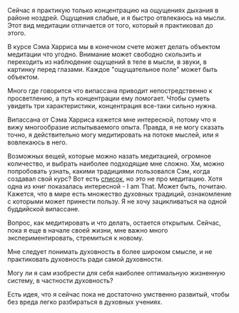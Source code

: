 Сейчас я практикую только концентрацию на ощущениях дыхания в районе ноздрей. Ощущения слабые, и я быстро отвлекаюсь на мысли. Этот вид медитации отличается от того, который я практиковал до этого. 

В курсе Сэма Харриса мы в конечном счете может делать объектом медитации что угодно. Внимание может свободно скользить и переходить из наблюдение ощущений в теле в мысли, в звуки, в картинку перед глазами. Каждое "ощущательное поле" может быть объектом.

Много где говорится что випассана приводит непостредственно к просветлению, а путь концентрации ему помогает. Чтобы суметь увидеть три характеристики, концентрация все-таки сильно нужна.

Випассана от Сэма Харриса кажется мне интересной, потому что я вижу многообразие испытываемого опыта. Правда, я не могу сказать точно, я действительно могу медитировать на потоке мыслей, или я вовлекаюсь в него.

Возможных вещей, которые можно назать медитацией, огромное количество, и выбрать наиболее подходящие мне сложно. Хм, можно попробовать узнать, какими традициями пользовался Сэм, когда создавал свой курс? Вот есть [список](https://radicalreads.com/sam-harris-favorite-books/), но это не про медитацию. Хотя одна из книг показалась интересной - I am That. Может быть, почитаю. Кажется, что в мире есть множество духовных традиций, ознакомление с которыми может принести пользу. Я не хочу зацикливаться на одной буддийской випассане. 

Вопрос, как медитировать и что делать, остается открытым. Сейчас, пока я еще в начале своей жизни, мне важно много экспериментировать, стремиться к новому. 

Мне следует понимать духовность в более широком смысле, и не практиковать духовность ради самой духовности. 

Могу ли я сам изобрести для себя наиболее оптимальную жизненную систему, в частности духовность? 

Есть идея, что я сейчас пока не достаточно умственно развитый, чтобы без вреда легко разбираться в духовных учениях.

